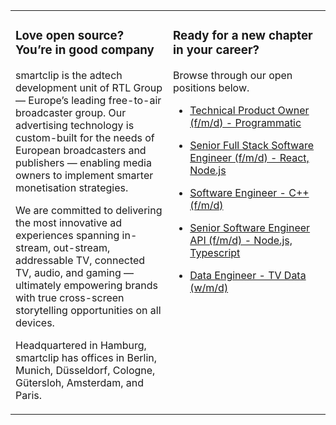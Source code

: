 <table><tr><td valign="top" width="50%">

### Love open source? You’re in good company

smartclip is the adtech development unit of RTL Group — Europe’s leading free-to-air broadcaster group. Our advertising technology is custom-built for the needs of European broadcasters and publishers — enabling media owners to implement smarter monetisation strategies.

We are committed to delivering the most innovative ad experiences spanning in-stream, out-stream, addressable TV, connected TV, audio, and gaming — ultimately empowering brands with true cross-screen storytelling opportunities on all devices.

Headquartered in Hamburg, smartclip has offices in Berlin, Munich, Düsseldorf, Cologne, Gütersloh, Amsterdam, and Paris.

</td><td valign="top" width="50%">

### Ready for a new chapter in your career?

Browse through our open positions below.

<!-- jobs start -->

* [Technical Product Owner (f/m/d) - Programmatic](https://careers.smartclip.tv/jobs/5617881-technical-product-owner-f-m-d-programmatic)

* [Senior Full Stack Software Engineer (f/m/d) - React, Node.js](https://careers.smartclip.tv/jobs/5402253-senior-full-stack-software-engineer-f-m-d-react-node-js)

* [Software Engineer - C++ (f/m/d)](https://careers.smartclip.tv/jobs/4985703-software-engineer-c-f-m-d)

* [Senior Software Engineer API (f/m/d) - Node.js, Typescript](https://careers.smartclip.tv/jobs/4480061-senior-software-engineer-api-f-m-d-node-js-typescript)

* [Data Engineer - TV Data (w/m/d)](https://careers.smartclip.tv/jobs/2948619-data-engineer-tv-data-w-m-d)

<!-- jobs end -->

</td></tr></table>
